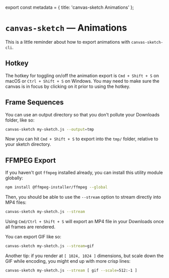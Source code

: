 export const metadata = {
  title: 'canvas-sketch Animations'
};

# `canvas-sketch` — Animations

This is a little reminder about how to export animations with `canvas-sketch-cli`.

## Hotkey

The hotkey for toggling on/off the animation export is `Cmd + Shift + S` on macOS or `Ctrl + Shift + S` on Windows. You may need to make sure the canvas is in focus by clicking on it prior to using the hotkey.

## Frame Sequences

You can use an output directory so that you don't pollute your Downloads folder, like so:

```sh
canvas-sketch my-sketch.js --output=tmp
```

Now you can hit `Cmd + Shift + S` to export into the `tmp/` folder, relative to your sketch directory.

## FFMPEG Export

If you haven't got `ffmpeg` installed already, you can install this utility module globally:

```sh
npm install @ffmpeg-installer/ffmpeg --global
```

Then, you should be able to use the `--stream` option to stream directly into MP4 files:

```sh
canvas-sketch my-sketch.js --stream
```

Using `Cmd/Ctrl + Shift + S` will export an MP4 file in your Downloads once all frames are rendered.

You can export GIF like so:

```sh
canvas-sketch my-sketch.js --stream=gif
```

Another tip: if you render at `[ 1024, 1024 ]` dimensions, but scale down the GIF while encoding, you might end up with more crisp lines:

```sh
canvas-sketch my-sketch.js --stream [ gif --scale=512:-1 ]
```